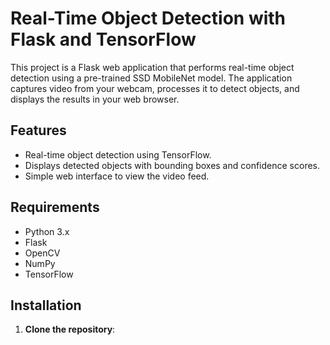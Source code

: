 # Real-Time Object Detection with Flask and TensorFlow

This project is a Flask web application that performs real-time object detection using a pre-trained SSD MobileNet model. The application captures video from your webcam, processes it to detect objects, and displays the results in your web browser.

## Features

- Real-time object detection using TensorFlow.
- Displays detected objects with bounding boxes and confidence scores.
- Simple web interface to view the video feed.

## Requirements

- Python 3.x
- Flask
- OpenCV
- NumPy
- TensorFlow

## Installation

1. **Clone the repository**:



